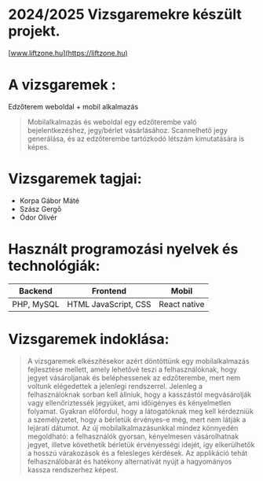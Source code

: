 
# 2024/2025 Vizsgaremekre készült projekt.
[www.liftzone.hu](https://liftzone.hu)

# A vizsgaremek :
Edzőterem weboldal + mobil alkalmazás
> Mobilalkalmazás és weboldal egy edzőterembe való bejelentkezéshez,
> jegy/bérlet vásárlásához. Scannelhető jegy generálása, és az
> edzőterembe tartózkodó létszám kimutatására is képes.

# Vizsgaremek tagjai:
- Korpa Gábor Máté
- Szász Gergő
- Ódor Olivér

# Használt programozási nyelvek és technológiák:
| Backend | Frontend | Mobil |
|--|--|--|
| PHP, MySQL | HTML JavaScript, CSS | React native |


# Vizsgaremek indoklása:

> A vizsgaremek elkészítésekor azért döntöttünk egy mobilalkalmazás
> fejlesztése mellett, amely lehetővé teszi a felhasználóknak, hogy
> jegyet vásároljanak és beléphessenek az edzőterembe, mert nem voltunk
> elégedettek a jelenlegi rendszerrel. Jelenleg a felhasználóknak sorban
> kell állniuk, hogy a kasszástól megvásárolják vagy ellenőriztessék
> jegyüket, ami időigényes és kényelmetlen folyamat. Gyakran előfordul,
> hogy a látogatóknak meg kell kérdezniük a személyzetet, hogy a
> bérletük érvényes-e még, mert nem látják a lejárati dátumot. Az új
> mobilalkalmazásunkkal mindez könnyedén megoldható: a felhasználók
> gyorsan, kényelmesen vásárolhatnak jegyet, illetve követhetik bérletük
> érvényességi idejét, így elkerülhetők a hosszú várakozások és a
> felesleges kérdések. Az applikáció tehát felhasználóbarát és hatékony
> alternatívát nyújt a hagyományos kassza rendszerhez képest.





